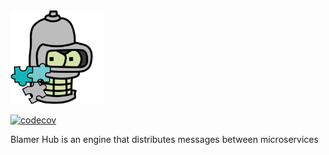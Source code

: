 <img src="blamer-hub.svg" width="150" alt="blamer-bot"/>

[![codecov](https://codecov.io/gh/Blamer-io/hub/branch/master/graph/badge.svg?token=5HCTK3KRGL)](https://codecov.io/gh/Blamer-io/hub)

Blamer Hub is an engine that distributes messages between microservices
